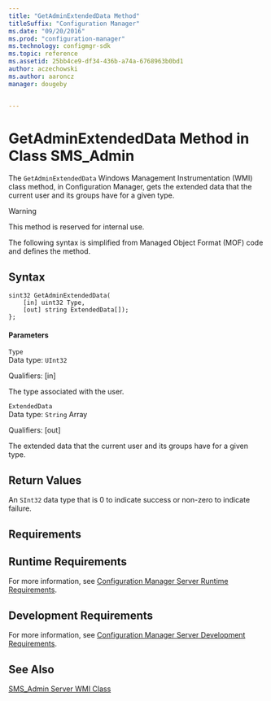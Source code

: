 ```yaml
---
title: "GetAdminExtendedData Method"
titleSuffix: "Configuration Manager"
ms.date: "09/20/2016"
ms.prod: "configuration-manager"
ms.technology: configmgr-sdk
ms.topic: reference
ms.assetid: 25bb4ce9-df34-436b-a74a-6768963b0bd1
author: aczechowski
ms.author: aaroncz
manager: dougeby


---
```

# GetAdminExtendedData Method in Class SMS_Admin
The `GetAdminExtendedData` Windows Management Instrumentation (WMI) class method, in Configuration Manager, gets the extended data that the current user and its groups have for a given type.  

> [!WARNING]
>  This method is reserved for internal use.  

 The following syntax is simplified from Managed Object Format (MOF) code and defines the method.  

## Syntax  

```  
sint32 GetAdminExtendedData(  
    [in] uint32 Type,   
    [out] string ExtendedData[]);  
};  
```  

#### Parameters  
 `Type`  
 Data type: `UInt32`  

 Qualifiers: [in]  

 The type associated with the user.  

 `ExtendedData`  
 Data type: `String` Array  

 Qualifiers: [out]  

 The extended data that the current user and its groups have for a given type.  

## Return Values  
 An `SInt32` data type that is 0 to indicate success or non-zero to indicate failure.  

## Requirements  

## Runtime Requirements  
 For more information, see [Configuration Manager Server Runtime Requirements](../../../../../develop/core/reqs/server-runtime-requirements.md).  

## Development Requirements  
 For more information, see [Configuration Manager Server Development Requirements](../../../../../develop/core/reqs/server-development-requirements.md).  

## See Also  
 [SMS_Admin Server WMI Class](../../../../../develop/reference/core/servers/configure/sms_admin-server-wmi-class.md)
